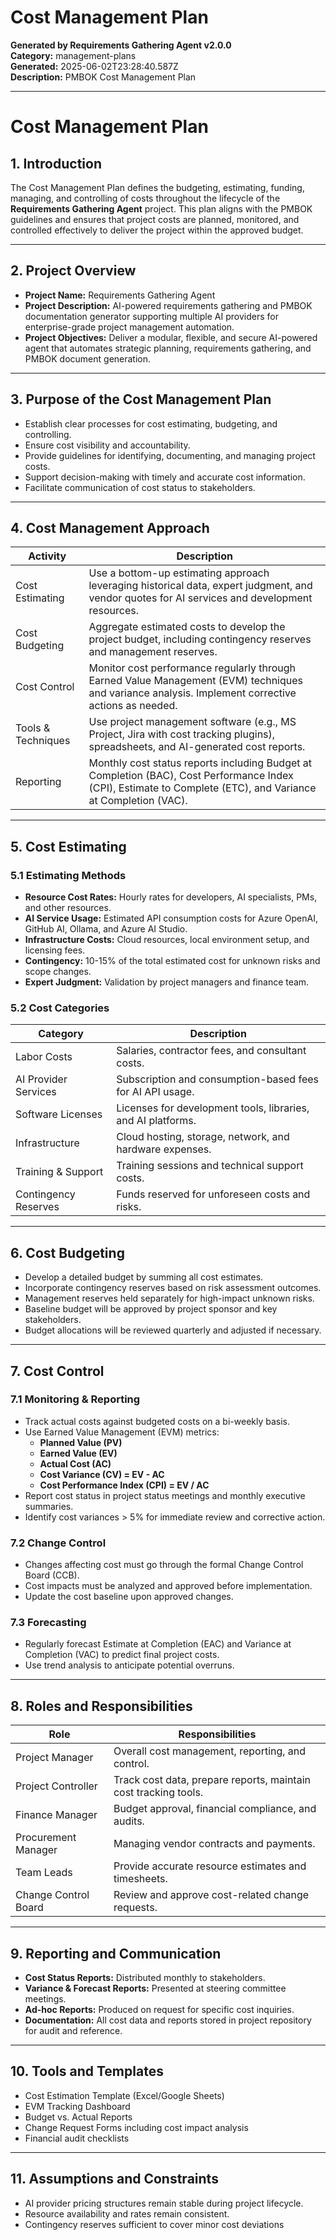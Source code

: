 # Cost Management Plan

**Generated by Requirements Gathering Agent v2.0.0**  
**Category:** management-plans  
**Generated:** 2025-06-02T23:28:40.587Z  
**Description:** PMBOK Cost Management Plan

---

# Cost Management Plan

## 1. Introduction

The Cost Management Plan defines the budgeting, estimating, funding, managing, and controlling of costs throughout the lifecycle of the **Requirements Gathering Agent** project. This plan aligns with the PMBOK guidelines and ensures that project costs are planned, monitored, and controlled effectively to deliver the project within the approved budget.

---

## 2. Project Overview

- **Project Name:** Requirements Gathering Agent
- **Project Description:** AI-powered requirements gathering and PMBOK documentation generator supporting multiple AI providers for enterprise-grade project management automation.
- **Project Objectives:** Deliver a modular, flexible, and secure AI-powered agent that automates strategic planning, requirements gathering, and PMBOK document generation.

---

## 3. Purpose of the Cost Management Plan

- Establish clear processes for cost estimating, budgeting, and controlling.
- Ensure cost visibility and accountability.
- Provide guidelines for identifying, documenting, and managing project costs.
- Support decision-making with timely and accurate cost information.
- Facilitate communication of cost status to stakeholders.

---

## 4. Cost Management Approach

| Activity                  | Description                                                                                     |
|--------------------------|-------------------------------------------------------------------------------------------------|
| Cost Estimating          | Use a bottom-up estimating approach leveraging historical data, expert judgment, and vendor quotes for AI services and development resources. |
| Cost Budgeting           | Aggregate estimated costs to develop the project budget, including contingency reserves and management reserves.                   |
| Cost Control             | Monitor cost performance regularly through Earned Value Management (EVM) techniques and variance analysis. Implement corrective actions as needed. |
| Tools & Techniques       | Use project management software (e.g., MS Project, Jira with cost tracking plugins), spreadsheets, and AI-generated cost reports.    |
| Reporting                | Monthly cost status reports including Budget at Completion (BAC), Cost Performance Index (CPI), Estimate to Complete (ETC), and Variance at Completion (VAC). |

---

## 5. Cost Estimating

### 5.1 Estimating Methods

- **Resource Cost Rates:** Hourly rates for developers, AI specialists, PMs, and other resources.
- **AI Service Usage:** Estimated API consumption costs for Azure OpenAI, GitHub AI, Ollama, and Azure AI Studio.
- **Infrastructure Costs:** Cloud resources, local environment setup, and licensing fees.
- **Contingency:** 10-15% of the total estimated cost for unknown risks and scope changes.
- **Expert Judgment:** Validation by project managers and finance team.

### 5.2 Cost Categories

| Category                 | Description                                                       |
|--------------------------|-------------------------------------------------------------------|
| Labor Costs              | Salaries, contractor fees, and consultant costs.                 |
| AI Provider Services     | Subscription and consumption-based fees for AI API usage.        |
| Software Licenses        | Licenses for development tools, libraries, and AI platforms.     |
| Infrastructure          | Cloud hosting, storage, network, and hardware expenses.          |
| Training & Support       | Training sessions and technical support costs.                   |
| Contingency Reserves     | Funds reserved for unforeseen costs and risks.                   |

---

## 6. Cost Budgeting

- Develop a detailed budget by summing all cost estimates.
- Incorporate contingency reserves based on risk assessment outcomes.
- Management reserves held separately for high-impact unknown risks.
- Baseline budget will be approved by project sponsor and key stakeholders.
- Budget allocations will be reviewed quarterly and adjusted if necessary.

---

## 7. Cost Control

### 7.1 Monitoring & Reporting

- Track actual costs against budgeted costs on a bi-weekly basis.
- Use Earned Value Management (EVM) metrics:
  - **Planned Value (PV)**
  - **Earned Value (EV)**
  - **Actual Cost (AC)**
  - **Cost Variance (CV) = EV - AC**
  - **Cost Performance Index (CPI) = EV / AC**
- Report cost status in project status meetings and monthly executive summaries.
- Identify cost variances > 5% for immediate review and corrective action.

### 7.2 Change Control

- Changes affecting cost must go through the formal Change Control Board (CCB).
- Cost impacts must be analyzed and approved before implementation.
- Update the cost baseline upon approved changes.

### 7.3 Forecasting

- Regularly forecast Estimate at Completion (EAC) and Variance at Completion (VAC) to predict final project costs.
- Use trend analysis to anticipate potential overruns.

---

## 8. Roles and Responsibilities

| Role                     | Responsibilities                                            |
|--------------------------|-------------------------------------------------------------|
| Project Manager          | Overall cost management, reporting, and control.            |
| Project Controller       | Track cost data, prepare reports, maintain cost tracking tools. |
| Finance Manager          | Budget approval, financial compliance, and audits.          |
| Procurement Manager      | Managing vendor contracts and payments.                      |
| Team Leads               | Provide accurate resource estimates and timesheets.         |
| Change Control Board     | Review and approve cost-related change requests.            |

---

## 9. Reporting and Communication

- **Cost Status Reports:** Distributed monthly to stakeholders.
- **Variance & Forecast Reports:** Presented at steering committee meetings.
- **Ad-hoc Reports:** Produced on request for specific cost inquiries.
- **Documentation:** All cost data and reports stored in project repository for audit and reference.

---

## 10. Tools and Templates

- Cost Estimation Template (Excel/Google Sheets)
- EVM Tracking Dashboard
- Budget vs. Actual Reports
- Change Request Forms including cost impact analysis
- Financial audit checklists

---

## 11. Assumptions and Constraints

- AI provider pricing structures remain stable during project lifecycle.
- Resource availability and rates remain consistent.
- Contingency reserves sufficient to cover minor cost deviations
